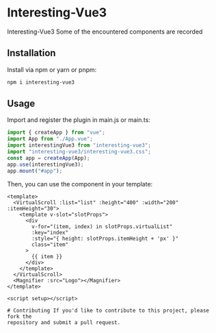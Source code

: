 # Interesting-Vue3

Interesting-Vue3 Some of the encountered components are recorded

## Installation

Install via npm or yarn or pnpm:

```bash
npm i interesting-vue3

```

## Usage

Import and register the plugin in main.js or main.ts:

```javascript
import { createApp } from "vue";
import App from "./App.vue";
import interestingVue3 from "interesting-vue3";
import "interesting-vue3/interesting-vue3.css";
const app = createApp(App);
app.use(interestingVue3);
app.mount("#app");
```

Then, you can use the component in your template:

```vue
<template>
  <VirtualScroll :list="list" :height="400" :width="200" :itemHeight="30">
    <template v-slot="slotProps">
      <div
        v-for="(item, index) in slotProps.virtualList"
        :key="index"
        :style="{ height: slotProps.itemHeight + 'px' }"
        class="item"
      >
        {{ item }}
      </div>
    </template>
  </VirtualScroll>
  <Magnifier :src="Logo"></Magnifier>
</template>

<script setup></script>

# Contributing If you'd like to contribute to this project, please fork the
repository and submit a pull request.
```
